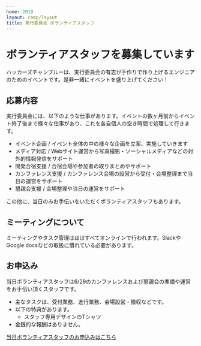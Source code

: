 ```yaml
---
home: 2019
layout: camp/layout
title: 実行委員会 ボランティアスタッフ
---
```


# ボランティアスタッフを募集しています

 ハッカーズチャンプルーは、実行委員会の有志が手作りで作り上げるエンジニアのためのイベントです。是非一緒にイベントを盛り上げてください！

## 応募内容

 実行委員会には、以下のような仕事があります。イベントの数ヶ月前からイベント終了後まで様々な仕事があり、これを各自個人の空き時間で処理して行きます。

* イベント企画 / イベント全体の中の様々な企画を立案、実施していきます
* メディア対応 / Webサイト運営から写真撮影・ソーシャルメディアなどの対外的情報発信をサポート
* 開発合宿支援 / 合宿会場や参加者の取りまとめやサポート
* カンファレンス支援 / カンファレンス会場の設営から受付・会場整理まで当日の運営をサポート
* 懇親会支援 / 会場整理や当日の運営をサポート

この他に、当日のみお手伝いをいただくボランティアスタッフもあります。

## ミーティングについて

ミーティングやタスク管理はほぼすべてオンラインで行われます。SlackやGoogle docsなどの取扱に慣れている必要があります。

## お申込み

当日ボランティアスタッフは6/29のカンファレンスおよび懇親会の準備や運営をお手伝い頂くスタッフです。

*  主なタスクは、受付業務、進行業務、会場設営・撤収などです。
*  以下の特典があります。
   * スタッフ専用デザインのTシャツ
* 金銭的な報酬はありません。

[当日ボランティアスタッフのお申込みはこちら](https://docs.google.com/forms/d/e/1FAIpQLSeExTG2U-nGKpyAj_4dt0ueHUHz8J6k-6X7VFZVs92_js30KQ/viewform)
